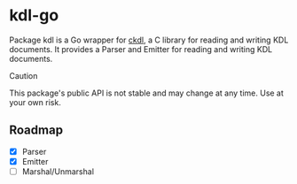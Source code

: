 # kdl-go

Package kdl is a Go wrapper for [ckdl](https://github.com/tjol/ckdl), a C library for reading and writing KDL documents. It provides a Parser and Emitter for reading and writing KDL documents.

> [!Caution]
> This package's public API is not stable and may change at any time.
> Use at your own risk.

## Roadmap

- [x] Parser
- [x] Emitter
- [ ] Marshal/Unmarshal
